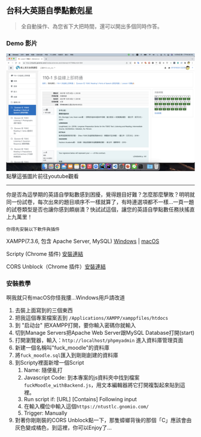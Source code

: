 ## 台科大英語自學點數剋星
>全自動操作、為您省下大把時間，還可以開出多個同時作答。

### Demo 影片
[![Demo影片連結](https://raw.githubusercontent.com/ChengHung-Wang/Go-Die-Moodle/main/img/screenshot1.png)](https://www.youtube.com/watch?v=NDjQtxoEI9c) 
點擊這張圖片前往youtube觀看

----
你是否為這學期的英語自學點數感到困擾，覺得題目好難？怎麼那麼擊敗？明明就同一份試卷，每次出來的題目順序不一樣就算了，有時連選項都不一樣...一頁一題的試卷類型是否也讓你感到頗崩潰？快試試這個，讓您的英語自學點數任務扶搖直上九萬里！

`你得先安裝以下軟件與插件`

XAMPP(7.3.6, 包含 Apache Server, MySQL) [Windows](https://sourceforge.net/projects/xampp/files/XAMPP%20Windows/7.3.6/xampp-windows-x64-7.3.6-4-VC15-installer.exe/download)  |  [macOS](https://sourceforge.net/projects/xampp/files/XAMPP%20Mac%20OS%20X/7.3.6/xampp-osx-7.3.6-4-installer.dmg/download)

Scripty (Chrome 插件) [安裝連結](https://chrome.google.com/webstore/detail/scripty-javascript-inject/milkbiaeapddfnpenedfgbfdacpbcbam?utm_source=chrome-ntp-icon)

CORS Unblock（Chrome 插件）[安裝連結](https://chrome.google.com/webstore/detail/cors-unblock/lfhmikememgdcahcdlaciloancbhjino?utm_source=chrome-ntp-icon)

### 安裝教學
啊我就只有macOS你怪我摟...Windows用戶請改道

1. 去裝上面寫到的三個東西
2. 把我這個專案檔案丟到 `/Applications/XAMPP/xamppfiles/htdocs`
3. 到 "启动台" 把XAMPP打開，要你輸入密碼你就輸入
4. 切到Manage Servers把Apache Web Server跟MySQL Database打開(start)
5. 打開瀏覽器，輸入：`http://localhost/phpmyadmin` 進入資料庫管理頁面
6. 新建一個名稱叫"fuck_moodle"的資料庫
7. 將`fuck_moodle.sql`匯入到剛剛創建的資料庫
8. 到Scripty裡面新增一個Script
    1. Name: 隨便亂打
    2. Javascript Code: 到本專案的js資料夾中找到檔案`fuckMoodle_withBackend.js`，用文本編輯器將它打開複製起來貼到這裡。
    3. Run script if: [URL] [Contains] Following input
    4. 在輸入欄位中輸入這個`https://ntustlc.gnomio.com/`
    5. Trigger: Manually
9. 對著你剛剛裝的CORS Unblock點一下，那隻蟑螂背後的那個「C」應該會由灰色變成橘色，到這裡，你可以Enjoy了...
